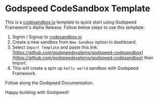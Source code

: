 # Godspeed CodeSandbox Template

This is a [codesandbox.io](https://codesandbox.io/) template to quick start using Godspeed Framework's Alpha Release. Follow below steps to use this template.

1. Signin / Signup to [codesandbox.io](https://codesandbox.io/)
2. Create a new sandbox from `New Sandbox` option in dashboard.
3. Select `Import Template` and paste this link: [https://github.com/godspeedsystems/godspeed-codesandbox](https://github.com/godspeedsystems/godspeed-codesandbox) then Import.
4. This will create a spin up `hello world` sandbox with Godspeed Framework.


Follow along the Godspeed Documentation.

Happy building with Godspeed!

